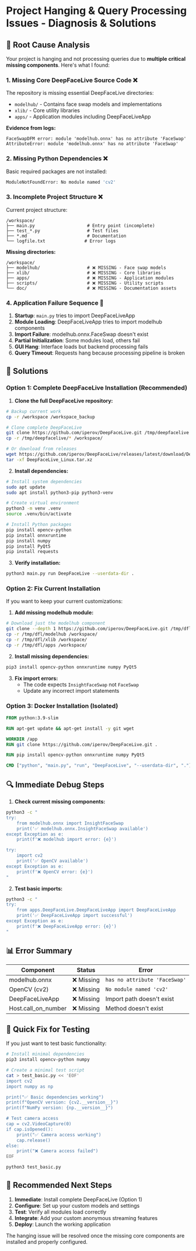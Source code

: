 # Project Hanging & Query Processing Issues - Diagnosis & Solutions

## 🚨 Root Cause Analysis

Your project is hanging and not processing queries due to **multiple critical missing components**. Here's what I found:

### 1. **Missing Core DeepFaceLive Source Code** ❌

The repository is missing essential DeepFaceLive directories:
- `modelhub/` - Contains face swap models and implementations
- `xlib/` - Core utility libraries  
- `apps/` - Application modules including DeepFaceLiveApp

**Evidence from logs:**
```
FaceSwapDFM error: module 'modelhub.onnx' has no attribute 'FaceSwap'
AttributeError: module 'modelhub.onnx' has no attribute 'FaceSwap'
```

### 2. **Missing Python Dependencies** ❌

Basic required packages are not installed:
```bash
ModuleNotFoundError: No module named 'cv2'
```

### 3. **Incomplete Project Structure** ❌

Current project structure:
```
/workspace/
├── main.py                    # Entry point (incomplete)
├── test_*.py                  # Test files
├── *.md                       # Documentation
└── logfile.txt               # Error logs
```

**Missing directories:**
```
/workspace/
├── modelhub/                  # ❌ MISSING - Face swap models
├── xlib/                      # ❌ MISSING - Core libraries
├── apps/                      # ❌ MISSING - Application modules
├── scripts/                   # ❌ MISSING - Utility scripts
└── doc/                       # ❌ MISSING - Documentation assets
```

### 4. **Application Failure Sequence** 🔄

1. **Startup**: `main.py` tries to import DeepFaceLiveApp
2. **Module Loading**: DeepFaceLiveApp tries to import modelhub components
3. **Import Failure**: modelhub.onnx.FaceSwap doesn't exist
4. **Partial Initialization**: Some modules load, others fail
5. **GUI Hang**: Interface loads but backend processing fails
6. **Query Timeout**: Requests hang because processing pipeline is broken

## 🔧 Solutions

### Option 1: Complete DeepFaceLive Installation (Recommended)

1. **Clone the full DeepFaceLive repository:**
```bash
# Backup current work
cp -r /workspace /workspace_backup

# Clone complete DeepFaceLive
git clone https://github.com/iperov/DeepFaceLive.git /tmp/deepfacelive
cp -r /tmp/deepfacelive/* /workspace/

# Or download from releases
wget https://github.com/iperov/DeepFaceLive/releases/latest/download/DeepFaceLive_Linux.tar.xz
tar -xf DeepFaceLive_Linux.tar.xz
```

2. **Install dependencies:**
```bash
# Install system dependencies
sudo apt update
sudo apt install python3-pip python3-venv

# Create virtual environment
python3 -m venv .venv
source .venv/bin/activate

# Install Python packages
pip install opencv-python
pip install onnxruntime
pip install numpy
pip install PyQt5
pip install requests
```

3. **Verify installation:**
```bash
python3 main.py run DeepFaceLive --userdata-dir .
```

### Option 2: Fix Current Installation

If you want to keep your current customizations:

1. **Add missing modelhub module:**
```bash
# Download just the modelhub component
git clone --depth 1 https://github.com/iperov/DeepFaceLive.git /tmp/dfl
cp -r /tmp/dfl/modelhub /workspace/
cp -r /tmp/dfl/xlib /workspace/
cp -r /tmp/dfl/apps /workspace/
```

2. **Install missing dependencies:**
```bash
pip3 install opencv-python onnxruntime numpy PyQt5
```

3. **Fix import errors:**
   - The code expects `InsightFaceSwap` not `FaceSwap`
   - Update any incorrect import statements

### Option 3: Docker Installation (Isolated)

```dockerfile
FROM python:3.9-slim

RUN apt-get update && apt-get install -y git wget

WORKDIR /app
RUN git clone https://github.com/iperov/DeepFaceLive.git .

RUN pip install opencv-python onnxruntime numpy PyQt5

CMD ["python", "main.py", "run", "DeepFaceLive", "--userdata-dir", "."]
```

## 🔍 Immediate Debug Steps

1. **Check current missing components:**
```bash
python3 -c "
try:
    from modelhub.onnx import InsightFaceSwap
    print('✅ modelhub.onnx.InsightFaceSwap available')
except Exception as e:
    print(f'❌ modelhub import error: {e}')

try:
    import cv2
    print('✅ OpenCV available')
except Exception as e:
    print(f'❌ OpenCV error: {e}')
"
```

2. **Test basic imports:**
```bash
python3 -c "
try:
    from apps.DeepFaceLive.DeepFaceLiveApp import DeepFaceLiveApp
    print('✅ DeepFaceLiveApp import successful')
except Exception as e:
    print(f'❌ DeepFaceLiveApp error: {e}')
"
```

## 📊 Error Summary

| Component | Status | Error |
|-----------|---------|--------|
| modelhub.onnx | ❌ Missing | `has no attribute 'FaceSwap'` |
| OpenCV (cv2) | ❌ Missing | `No module named 'cv2'` |
| DeepFaceLiveApp | ❌ Missing | Import path doesn't exist |
| Host.call_on_number | ❌ Missing | Method doesn't exist |

## 🎯 Quick Fix for Testing

If you just want to test basic functionality:

```bash
# Install minimal dependencies
pip3 install opencv-python numpy

# Create a minimal test script
cat > test_basic.py << 'EOF'
import cv2
import numpy as np

print("✅ Basic dependencies working")
print(f"OpenCV version: {cv2.__version__}")
print(f"NumPy version: {np.__version__}")

# Test camera access
cap = cv2.VideoCapture(0)
if cap.isOpened():
    print("✅ Camera access working")
    cap.release()
else:
    print("❌ Camera access failed")
EOF

python3 test_basic.py
```

## 🚀 Recommended Next Steps

1. **Immediate**: Install complete DeepFaceLive (Option 1)
2. **Configure**: Set up your custom models and settings
3. **Test**: Verify all modules load correctly
4. **Integrate**: Add your custom anonymous streaming features
5. **Deploy**: Launch the working application

The hanging issue will be resolved once the missing core components are installed and properly configured.